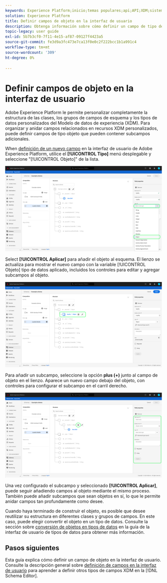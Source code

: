 ```yaml
---
keywords: Experience Platform;inicio;temas populares;api;API;XDM;sistema XDM;modelo de datos de experiencia;modelo de datos;ui;espacio de trabajo;objeto;campo
solution: Experience Platform
title: Definir campos de objeto en la interfaz de usuario
description: Obtenga información sobre cómo definir un campo de tipo de objeto en la interfaz de usuario del Experience Platform.
topic-legacy: user guide
exl-id: 5b7b3cf0-7f11-4e15-af87-09127f4423a5
source-git-commit: fe3d9a3fc473e7ca13f0e0c2f222bcc1b1a991c4
workflow-type: tm+mt
source-wordcount: '309'
ht-degree: 0%

---
```


# Definir campos de objeto en la interfaz de usuario

Adobe Experience Platform le permite personalizar completamente la estructura de las clases, los grupos de campos de esquema y los tipos de datos personalizados del Modelo de datos de experiencia (XDM). Para organizar y anidar campos relacionados en recursos XDM personalizados, puede definir campos de tipo objeto que pueden contener subcampos adicionales.

When [definición de un nuevo campo](./overview.md#define) en la interfaz de usuario de Adobe Experience Platform, utilice el **[!UICONTROL Tipo]** menú desplegable y seleccione &quot;[!UICONTROL Objeto]&quot; de la lista.

![](../../images/ui/fields/special/object.png)

Select **[!UICONTROL Aplicar]** para añadir el objeto al esquema. El lienzo se actualiza para mostrar el nuevo campo con la variable [!UICONTROL Objeto] tipo de datos aplicado, incluidos los controles para editar y agregar subcampos al objeto.

![](../../images/ui/fields/special/object-applied.png)

Para añadir un subcampo, seleccione la opción **plus (+)** junto al campo de objeto en el lienzo. Aparece un nuevo campo debajo del objeto, con controles para configurar el subcampo en el carril derecho.

![](../../images/ui/fields/special/object-add-field.png)

Una vez configurado el subcampo y seleccionado **[!UICONTROL Aplicar]**, puede seguir añadiendo campos al objeto mediante el mismo proceso. También puede añadir subcampos que sean objetos en sí, lo que le permite anidar campos tan profundamente como desee.

Cuando haya terminado de construir el objeto, es posible que desee reutilizar su estructura en diferentes clases y grupos de campos. En este caso, puede elegir convertir el objeto en un tipo de datos. Consulte la sección sobre [conversión de objetos en tipos de datos](../resources/data-types.md#convert) en la guía de la interfaz de usuario de tipos de datos para obtener más información.

## Pasos siguientes

Esta guía explica cómo definir un campo de objeto en la interfaz de usuario. Consulte la descripción general sobre [definición de campos en la interfaz de usuario](./overview.md#special) para aprender a definir otros tipos de campos XDM en la [!DNL Schema Editor].
